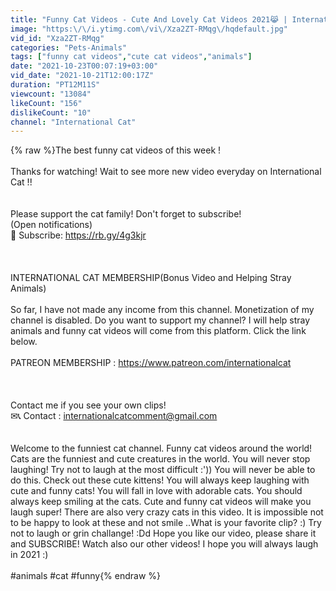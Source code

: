 ```yaml
---
title: "Funny Cat Videos - Cute And Lovely Cat Videos 2021😹 | International Cat"
image: "https:\/\/i.ytimg.com\/vi\/Xza2ZT-RMqg\/hqdefault.jpg"
vid_id: "Xza2ZT-RMqg"
categories: "Pets-Animals"
tags: ["funny cat videos","cute cat videos","animals"]
date: "2021-10-23T00:07:19+03:00"
vid_date: "2021-10-21T12:00:17Z"
duration: "PT12M11S"
viewcount: "13084"
likeCount: "156"
dislikeCount: "10"
channel: "International Cat"
---
```

{% raw %}The best funny cat videos of this week ! <br /><br />Thanks for watching! Wait to see more new video everyday on International Cat !! <br /> <br /><br /> Please support the cat family! Don't forget to subscribe! <br />                     (Open notifications)<br />        🔔 Subscribe: <a rel="nofollow" target="blank" href="https://rb.gy/4g3kjr">https://rb.gy/4g3kjr</a><br /><br /><br /><br />INTERNATIONAL CAT MEMBERSHIP(Bonus Video and Helping Stray Animals)<br /><br />So far, I have not made any income from this channel. Monetization of my channel is disabled. Do you want to support my channel? I will help stray animals and funny cat videos will come from this platform. Click the link below.<br /><br />PATREON MEMBERSHIP : <a rel="nofollow" target="blank" href="https://www.patreon.com/internationalcat">https://www.patreon.com/internationalcat</a><br /><br /><br /><br />Contact me if you see your own clips! <br />✉📞 Contact : internationalcatcomment@gmail.com<br /><br /><br />Welcome to the funniest cat channel. Funny cat videos around the world! Cats are the funniest and cute creatures in the world. You will never stop laughing! Try not to laugh at the most difficult :')) You will never be able to do this. Check out these cute kittens!  You will always keep laughing with cute and funny cats! You will fall in love with adorable cats. You should always keep smiling at the cats. Cute and funny cat videos will make you laugh super! There are also very crazy cats in this video. It is impossible not to be happy to look at these and not smile ..What is your favorite clip? :) Try not to laugh or grin challange! :Dd Hope you like our video, please share it and SUBSCRIBE! Watch also our other videos! I hope you will always laugh in 2021 :) <br /><br />#animals #cat #funny{% endraw %}
